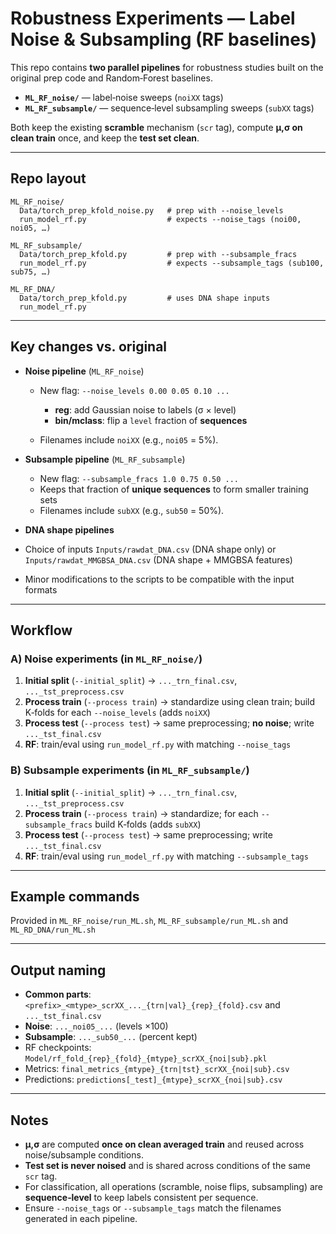 # Robustness Experiments — Label Noise & Subsampling (RF baselines)

This repo contains **two parallel pipelines** for robustness studies built on the original prep code and Random‑Forest baselines.

* **`ML_RF_noise/`** — label‑noise sweeps (`noiXX` tags)
* **`ML_RF_subsample/`** — sequence‑level subsampling sweeps (`subXX` tags)

Both keep the existing **scramble** mechanism (`scr` tag), compute **μ,σ on clean train** once, and keep the **test set clean**.

---

## Repo layout

```
ML_RF_noise/
  Data/torch_prep_kfold_noise.py   # prep with --noise_levels
  run_model_rf.py                  # expects --noise_tags (noi00, noi05, …)

ML_RF_subsample/
  Data/torch_prep_kfold.py         # prep with --subsample_fracs
  run_model_rf.py                  # expects --subsample_tags (sub100, sub75, …)
  
ML_RF_DNA/
  Data/torch_prep_kfold.py         # uses DNA shape inputs
  run_model_rf.py                  
```

---

## Key changes vs. original

* **Noise pipeline** (`ML_RF_noise`)

  * New flag: `--noise_levels 0.00 0.05 0.10 ...`

    * **reg**: add Gaussian noise to labels (σ × level)
    * **bin/mclass**: flip a `level` fraction of **sequences**
  * Filenames include `noiXX` (e.g., `noi05` = 5%).

* **Subsample pipeline** (`ML_RF_subsample`)

  * New flag: `--subsample_fracs 1.0 0.75 0.50 ...`
  * Keeps that fraction of **unique sequences** to form smaller training sets
  * Filenames include `subXX` (e.g., `sub50` = 50%).

* **DNA shape pipelines**
 * Choice of inputs `Inputs/rawdat_DNA.csv` (DNA shape only) or `Inputs/rawdat_MMGBSA_DNA.csv` (DNA shape + MMGBSA features)
 * Minor modifications to the scripts to be compatible with the input formats
---

## Workflow

### A) Noise experiments (in `ML_RF_noise/`)

1. **Initial split** (`--initial_split`) → `..._trn_final.csv`, `..._tst_preprocess.csv`
2. **Process train** (`--process train`) → standardize using clean train; build K‑folds for each `--noise_levels` (adds `noiXX`)
3. **Process test** (`--process test`) → same preprocessing; **no noise**; write `..._tst_final.csv`
4. **RF**: train/eval using `run_model_rf.py` with matching `--noise_tags`

### B) Subsample experiments (in `ML_RF_subsample/`)

1. **Initial split** (`--initial_split`) → `..._trn_final.csv`, `..._tst_preprocess.csv`
2. **Process train** (`--process train`) → standardize; for each `--subsample_fracs` build K‑folds (adds `subXX`)
3. **Process test** (`--process test`) → same preprocessing; write `..._tst_final.csv`
4. **RF**: train/eval using `run_model_rf.py` with matching `--subsample_tags`

---

## Example commands

Provided in `ML_RF_noise/run_ML.sh`, `ML_RF_subsample/run_ML.sh` and `ML_RD_DNA/run_ML.sh`

---

## Output naming

* **Common parts**: `<prefix>_<mtype>_scrXX_..._{trn|val}_{rep}_{fold}.csv`  and  `..._tst_final.csv`
* **Noise**: `..._noi05_...`  (levels ×100)
* **Subsample**: `..._sub50_...`  (percent kept)
* RF checkpoints: `Model/rf_fold_{rep}_{fold}_{mtype}_scrXX_{noi|sub}.pkl`
* Metrics: `final_metrics_{mtype}_{trn|tst}_scrXX_{noi|sub}.csv`
* Predictions: `predictions[_test]_{mtype}_scrXX_{noi|sub}.csv`

---

## Notes

* **μ,σ** are computed **once on clean averaged train** and reused across noise/subsample conditions.
* **Test set is never noised** and is shared across conditions of the same `scr` tag.
* For classification, all operations (scramble, noise flips, subsampling) are **sequence‑level** to keep labels consistent per sequence.
* Ensure `--noise_tags` or `--subsample_tags` match the filenames generated in each pipeline.
